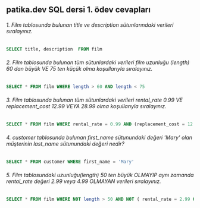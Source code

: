 ## patika.dev SQL dersi 1. ödev cevapları
###### 1. Film tablosunda bulunan title ve description sütunlarındaki verileri sıralayınız.
```sql
SELECT title, description  FROM film
```
###### 2. Film tablosunda bulunan tüm sütunlardaki verileri film uzunluğu (length) 60 dan büyük VE 75 ten küçük olma koşullarıyla sıralayınız.
```sql
SELECT * FROM film WHERE length > 60 AND length < 75
```

###### 3. Film tablosunda bulunan tüm sütunlardaki verileri rental_rate 0.99 VE replacement_cost 12.99 VEYA 28.99 olma koşullarıyla sıralayınız.
```sql
SELECT * FROM film WHERE rental_rate = 0.99 AND (replacement_cost = 12.99 OR replacement_cost = 28.99)
```

###### 4. customer tablosunda bulunan first_name sütunundaki değeri 'Mary' olan müşterinin last_name sütunundaki değeri nedir?
```sql
SELECT * FROM customer WHERE first_name = 'Mary'
```

###### 5. Film tablosundaki uzunluğu(length) 50 ten büyük OLMAYIP aynı zamanda rental_rate değeri 2.99 veya 4.99 OLMAYAN verileri sıralayınız.
```sql
SELECT * FROM film WHERE NOT length > 50 AND NOT ( rental_rate = 2.99 OR  rental_rate = 4.99)
```
